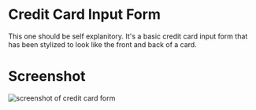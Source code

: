 # Credit Card Input Form

This one should be self explanitory. It's a basic credit card input form that has been stylized to look like the front and back of a card.

# Screenshot

![screenshot of credit card form](https://github.com/[jburky15]/[cc-form]/blob/[master]/images/screenshot-cc.png?raw=true)